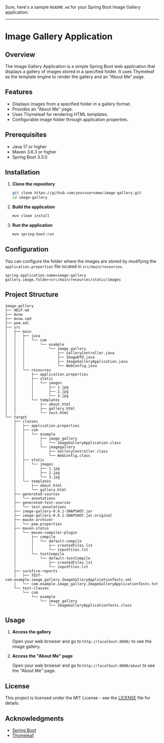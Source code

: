 Sure, here's a sample `README.md` for your Spring Boot Image Gallery application:

---

# Image Gallery Application

## Overview

The Image Gallery Application is a simple Spring Boot web application that displays a gallery of images stored in a specified folder. It uses Thymeleaf as the template engine to render the gallery and an "About Me" page.

## Features

- Displays images from a specified folder in a gallery format.
- Provides an "About Me" page.
- Uses Thymeleaf for rendering HTML templates.
- Configurable image folder through application properties.

## Prerequisites

- Java 17 or higher
- Maven 3.6.3 or higher
- Spring Boot 3.3.0

## Installation

1. **Clone the repository**

   ```bash
   git clone https://github.com/yourusername/image-gallery.git
   cd image-gallery
   ```

2. **Build the application**

   ```bash
   mvn clean install
   ```

3. **Run the application**

   ```bash
   mvn spring-boot:run
   ```

## Configuration

You can configure the folder where the images are stored by modifying the `application.properties` file located in `src/main/resources`.

```properties
spring.application.name=image-gallery
gallery.image.folder=src/main/resources/static/images
```

## Project Structure

```
image-gallery
├── HELP.md
├── mvnw
├── mvnw.cmd
├── pom.xml
├── src
│   ├── main
│   │   ├── java
│   │   │   └── com
│   │   │       └── example
│   │   │           └── image_gallery
│   │   │               ├── GalleryController.java
│   │   │               ├── ImageDTO.java
│   │   │               ├── ImageGalleryApplication.java
│   │   │               └── WebConfig.java
│   │   └── resources
│   │       ├── application.properties
│   │       ├── static
│   │       │   └── images
│   │       │       ├── 1.jpg
│   │       │       ├── 2.jpg
│   │       │       └── 3.jpg
│   │       └── templates
│   │           ├── about.html
│   │           ├── gallery.html
│   │           └── test.html
└── target
    ├── classes
    │   ├── application.properties
    │   ├── com
    │   │   └── example
    │   │       ├── image_gallery
    │   │       │   └── ImageGalleryApplication.class
    │   │       └── imagegallery
    │   │           ├── GalleryController.class
    │   │           └── WebConfig.class
    │   ├── static
    │   │   └── images
    │   │       ├── 1.jpg
    │   │       ├── 2.jpg
    │   │       └── 3.jpg
    │   └── templates
    │       ├── about.html
    │       └── gallery.html
    ├── generated-sources
    │   └── annotations
    ├── generated-test-sources
    │   └── test-annotations
    ├── image-gallery-0.0.1-SNAPSHOT.jar
    ├── image-gallery-0.0.1-SNAPSHOT.jar.original
    ├── maven-archiver
    │   └── pom.properties
    ├── maven-status
    │   └── maven-compiler-plugin
    │       ├── compile
    │       │   └── default-compile
    │       │       ├── createdFiles.lst
    │       │       └── inputFiles.lst
    │       └── testCompile
    │           └── default-testCompile
    │               ├── createdFiles.lst
    │               └── inputFiles.lst
    ├── surefire-reports
    │   ├── TEST-com.example.image_gallery.ImageGalleryApplicationTests.xml
    │   └── com.example.image_gallery.ImageGalleryApplicationTests.txt
    └── test-classes
        └── com
            └── example
                └── image_gallery
                    └── ImageGalleryApplicationTests.class
```

## Usage

1. **Access the gallery**

   Open your web browser and go to `http://localhost:8080/` to see the image gallery.

2. **Access the "About Me" page**

   Open your web browser and go to `http://localhost:8080/about` to see the "About Me" page.

## License

This project is licensed under the MIT License - see the [LICENSE](LICENSE) file for details.

## Acknowledgments

- [Spring Boot](https://spring.io/projects/spring-boot)
- [Thymeleaf](https://www.thymeleaf.org/)

